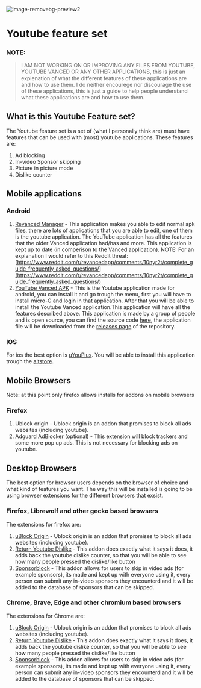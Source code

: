![image-removebg-preview2](https://user-images.githubusercontent.com/67846839/217758792-2d76ebf9-d243-4f6b-acf5-d7d5e765f6b5.png)

# Youtube feature set

### NOTE: 
  > I AM NOT WORKING ON OR IMPROVING ANY FILES FROM YOUTUBE, YOUTUBE VANCED OR ANY OTHER APPLICATIONS, this is just an explenation of what the different features of these applications are and how to use them. I do neither encourege nor discourage the use of these applications, this is just a guide to help people understand what these applications are and how to use them.

## What is this Youtube Feature set?

The Youtube feature set is a set of (what I personally think are) must have features that can be used with (most) youtube applications. These features are:

  1. Ad blocking
  2. In-video Sponsor skipping
  3. Picture in picture mode
  4. Dislike counter

## Mobile applications
### Android

  1. [Revanced Manager](https://github.com/revanced)
    - This application makes you able to edit normal apk files, there are lots of applications that you are able to edit, one of them is the youtube application. The YouTube application has all the features that the older Vanced application had/has and more. This application is kept up to date (in comperison to the Vanced application). NOTE: For an explanation I would refer to this Reddit threat: [https://www.reddit.com/r/revancedapp/comments/10nyr2t/complete_guide_frequently_asked_questions/](https://www.reddit.com/r/revancedapp/comments/10nyr2t/complete_guide_frequently_asked_questions/)
  2. [YouTube Vanced APK](manager.apk)
    - This is the Youtube application made for android, you can install it and go trough the menu, first you will have to install micro-G and login in that application. After that you will be able to install the Youtube Vanced application.This application will have all the features described above. This application is made by a group of people and is open source, you can find the source code [here](https://github.com/TeamVanced/VancedManager), the application file will be downloaded from the [releases page](https://github.com/Deedikjupijn/vanced/releases/tag/vanced) of the repository.

### IOS

For ios the best option is [uYouPlus](https://github.com/qnblackcat/uYouPlus). You will be able to install this application trough the [altstore](https://altstore.io/).

## Mobile Browsers
 Note: at this point only firefox allows installs for addons on mobile browsers
### Firefox

  1. Ublock origin
    - Ublock origin is an addon that promises to block all ads websites (including youtube).
  2. Adguard AdBlocker (optional)
    - This extension will block trackers and some more pop up ads. This is not necessary for blocking ads on youtube.

## Desktop Browsers

The best option for browser users depends on the browser of choice and what kind of features you want. The way this will be installed is going to be using browser extensions for the different browsers that exsist.

### Firefox, Librewolf and other gecko based browsers
The extensions for firefox are:
  1. [uBlock Origin](https://addons.mozilla.org/en-US/firefox/addon/ublock-origin/)
    - Ublock origin is an addon that promises to block all ads websites (including youtube).
  2. [Return Youtube Dislike](https://addons.mozilla.org/en-US/firefox/addon/return-youtube-dislikes/)
    - This addon does exactly what it says it does, it adds back the youtube dislike counter, so that you will be able to see how many people pressed the dislike/like button
  3. [Sponsorblock](https://addons.mozilla.org/en-US/firefox/addon/sponsorblock/)
    - This addon allows for users to skip in video ads (for example sponsors), its made and kept up with everyone using it, every person can submit any in-video sponsors they encounterd and it will be added to the database of sponsors that can be skipped.

### Chrome, Brave, Edge and other chromium based browsers
The extensions for Chrome are:
  1. [uBlock Origin](https://chrome.google.com/webstore/detail/ublock-origin/cjpalhdlnbpafiamejdnhcphjbkeiagm)
    - Ublock origin is an addon that promises to block all ads websites (including youtube).
  2. [Return Youtube Dislike](https://chrome.google.com/webstore/detail/return-youtube-dislike/gebbhagfogifgggkldgodflihgfeippi)
    - This addon does exactly what it says it does, it adds back the youtube dislike counter, so that you will be able to see how many people pressed the dislike/like button
  3. [Sponsorblock](https://chrome.google.com/webstore/detail/sponsorblock-for-youtube/mnjggcdmjocbbbhaepdhchncahnbgone)
    - This addon allows for users to skip in video ads (for example sponsors), its made and kept up with everyone using it, every person can submit any in-video sponsors they encounterd and it will be added to the database of sponsors that can be skipped.
